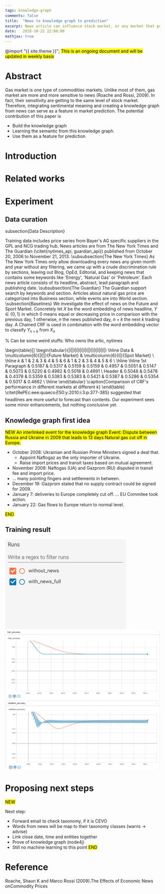 ```yaml
---
tags: knowledge-graph
comments: false
title:  "News to knowledge graph to prediction"
excerpt: News article can influence stock market, or any market that perform on similar basis. In this paper we aim to create a knowledge graph of linked events and apply to financial series prediction
date:   2018-10-22 22:00:00
mathjax: true
---
```

@import "{{ site.theme }}";
<mark> This is an ongoing document and will be updated in weekly basis

# Abstract

Gas market is one type of commodities markets. Unlike most of them, gas market are more and more sensitive to news (Roache and Rossi, 2009). In fact, their sensitivity are getting to the same level of  stock market. Therefore, integrating sentimental meaning and creating a knowledge graph from news can serve as a feature in market prediction. 
The potential contribution of this paper is
- Build the knowledge graph 
- Learning the semantic from this knowledge graph.
- Use them as a feature for prediction

# Introduction

# Related works

# Experiment

## Data curation
subsection{Data Description}

Training data includes price series from Bayer's AG specific suppliers in the GPL and NCG trading hub. News articles are from The New York Times and The Guardian (\citet{nytimes_api, guardian_api}) published
 from October 20, 2006 to November 21, 2013. 
 \subsubsection{The New York Times}
 As The New York Times only allow downloading every news any given month and year without any filtering, we came up with a crude discrimination rule by sections, leaving out Blog, OpEd, Editorial, and keeping news that contains some keywords like 'Energy', 'Natural Gas' or 'Petroleum'. Each news article consists of its headline, abstract, lead paragraph and publishing date.
 \subsubsection{The Guardian}
 The Guardian support search by keywords and section. Articles about natural gas price are categorized into Business section, while events are into World section.
\subsection{Baselines}
We investigate the effect of news on the Future and Sport Market. Concretely let $X$ be the word embedding of news headline, $Y \in \{0,1\}$ in which 0 means equal or decreasing price in comparison with the previous day, 1 otherwise, $n$ the news published day, $n+k$ the next $k$ trading day.  A Chained CRF is used in combination with the word embedding vector to classify $Y_{n+k}$ from $X_n$


% Can be some weird stuffs: Who owns the artic, nytimes


\begin{table}[]
\begin{tabular}{|l||l|l|l|l|l|l||l|l|l|l|l|l|}
\hline
Data & \multicolumn{6}{|l||}{Future Market} & \multicolumn{6}{l|}{Spot Market} \\
\hline
$k$      & 1 & 2 & 3 & 4 & 5 & 6 & 1 & 2 & 3 & 4 & 5 & 6 \\
\hline
\hline
1st Paragraph & 0.5187 & 0.5317 & 0.5159  & 0.5159  & 0.4957 & 0.5051 & 0.5147 & 0.5073  &  0.5220 & 0.4982  & 0.5018  & 0.4991 \\
Header & 0.5048 & 0.5478 & 0.4378 & 0.5359 & 0.5383 & 0.5383 & 0.5421 & 0.5387 & 0.5286 & 0.5354 & 0.5017 & 0.4662 \\
\hline
\end{tabular}
\caption{Comparison of CRF's performance in different markets at different $k$}
\end{table}
 \citet{RePEc:eee:quaeco:v:50:y:2010:i:3:p:377-385} suggested that headlines are more useful to forecast than contents. Our experiment sees some minor enhancements, but nothing conclusive yet.


## Knowledge graph first idea
<mark>NEW
An interlinked event for the knowledge graph
Event: Dispute between Russia and Ukraine in 2009 that leads to 13 days Natural gas cut off in Europe. 
- October 2008: Ukrainian and Russian Prime Ministers signed a deal that. 
    - Appoint Naftogaz as the only importer of Ukraine. 
    - Raise import prices and transit taxes based on mutual agreement. 
- November 2008: Naftogas (UA) and Gazprom (RU) disputed in transit fee and import price. 
- … many pointing fingers and settlements in between. 
- December 19: Gazprom stated that no supply contract could be signed for 2009. 
- January 7: deliveries to Europe completely cut off. 
… EU Commitee took action. 
- January 22: Gas flows to Europe return to normal level. 

<mark>END
## Training result
![Legend](/assets/legend.JPG)
<img src="/assets/train_acc.JPG">
<img src="/assets/val_acc.JPG">

# Proposing next steps

<mark> NEW

Next step:
- Forward email to check taxonomy, if it is CEVO
- Words from news will be map to their taxonomy classes (warns -> advise)
- Link close date, time and entities together
- Prove of knowledge graph (node4j)
- Still no machine learning to this point
<mark> END

# Reference
Roache, Shaun K and Marco Rossi (2009).The Effects of Economic News onCommodity Prices
